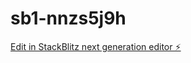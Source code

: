 # sb1-nnzs5j9h

[Edit in StackBlitz next generation editor ⚡️](https://stackblitz.com/~/github.com/FlowbotsNL/sb1-nnzs5j9h)